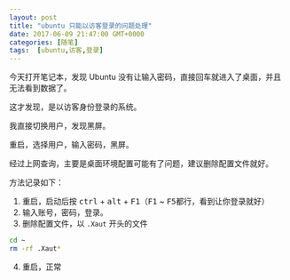 ```yaml
---
layout: post
title: "ubuntu 只能以访客登录的问题处理"
date: 2017-06-09 21:47:00 GMT+0000
categories: [随笔]
tags:  [ubuntu,访客,登录]
---
```


今天打开笔记本，发现 Ubuntu 没有让输入密码，直接回车就进入了桌面，并且无法看到数据了。

这才发现，是以访客身份登录的系统。

我直接切换用户，发现黑屏。

<!-- more -->

重启，选择用户，输入密码，黑屏。

经过上网查询，主要是桌面环境配置可能有了问题，建议删除配置文件就好。

方法记录如下：

1. 重启，启动后按 <kbd>ctrl</kbd> + <kbd>alt</kbd> + <kbd>F1</kbd>（<kbd>F1</kbd> ~ <kbd>F5</kbd>都行，看到让你登录就好）
2. 输入账号，密码，登录。
3. 删除配置文件，以 `.Xaut` 开头的文件
```sh
cd ~ 
rm -rf .Xaut*
```
4. 重启，正常